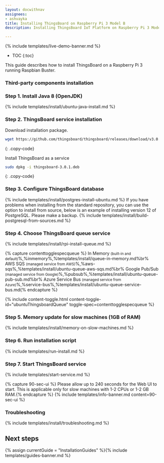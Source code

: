 ```yaml
---
layout: docwithnav
assignees:
- ashvayka
title: Installing ThingsBoard on Raspberry Pi 3 Model B
description: Installing ThingsBoard IoT Platform on Raspberry Pi 3 Model B

---
```


{% include templates/live-demo-banner.md %}

* TOC
{:toc}

This guide describes how to install ThingsBoard on a Raspberry Pi 3 running Raspbian Buster.

### Third-party components installation

### Step 1. Install Java 8 (OpenJDK) 

{% include templates/install/ubuntu-java-install.md %}

### Step 2. ThingsBoard service installation

Download installation package.

```bash
wget https://github.com/thingsboard/thingsboard/releases/download/v3.0.1/thingsboard-3.0.1.deb
```
{: .copy-code}

Install ThingsBoard as a service

```bash
sudo dpkg -i thingsboard-3.0.1.deb
```
{: .copy-code}

### Step 3. Configure ThingsBoard database

{% include templates/install/postgres-install-ubuntu.md %}
If you have problems when installing from the standard repository, you can use the option to install from source, below is an example of installing version 12 of PostgreSQL. Please make a backup.
{% include templates/install/build-postgresql-from-sources.md %}

### Step 4. Choose ThingsBoard queue service

{% include templates/install/rpi-install-queue.md %}

{% capture contenttogglespecqueue %}
In Memory <small>(built-in and default)</small>%,%inmemory%,%templates/install/queue-in-memory.md%br%
AWS SQS <small>(managed service from AWS)</small>%,%aws-sqs%,%templates/install/ubuntu-queue-aws-sqs.md%br%
Google Pub/Sub <small>(managed service from Google)</small>%,%pubsub%,%templates/install/ubuntu-queue-pub-sub.md%br%
Azure Service Bus <small>(managed service from Azure)</small>%,%service-bus%,%templates/install/ubuntu-queue-service-bus.md{% endcapture %}

{% include content-toggle.html content-toggle-id="ubuntuThingsboardQueue" toggle-spec=contenttogglespecqueue %} 

### Step 5. Memory update for slow machines (1GB of RAM) 

{% include templates/install/memory-on-slow-machines.md %} 

### Step 6. Run installation script
{% include templates/run-install.md %} 


### Step 7. Start ThingsBoard service

{% include templates/start-service.md %}

{% capture 90-sec-ui %}
Please allow up to 240 seconds for the Web UI to start. This is applicable only for slow machines with 1-2 CPUs or 1-2 GB RAM.{% endcapture %}
{% include templates/info-banner.md content=90-sec-ui %}

### Troubleshooting

{% include templates/install/troubleshooting.md %}

## Next steps

{% assign currentGuide = "InstallationGuides" %}{% include templates/guides-banner.md %}
